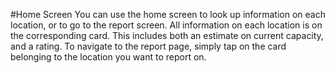 #Home Screen
You can use the home screen to look up information on each location, or to go to the report screen. All information on each location is on the corresponding card. 
This includes both an estimate on current capacity, and a rating. To navigate to the report page, simply tap on the card belonging to the location you want to report on.
